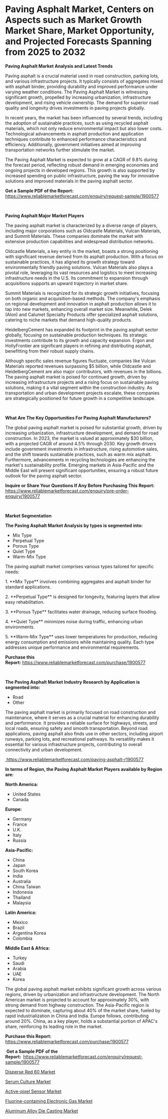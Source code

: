 <p><h1>Paving Asphalt Market, Centers on Aspects such as Market Growth Market Share, Market Opportunity, and Projected Forecasts Spanning from 2025 to 2032</h1></p><p><strong>Paving Asphalt Market Analysis and Latest Trends</strong></p>
<p><p>Paving asphalt is a crucial material used in road construction, parking lots, and various infrastructure projects. It typically consists of aggregates mixed with asphalt binder, providing durability and improved performance under varying weather conditions. The Paving Asphalt Market is witnessing significant growth, propelled by increasing urbanization, infrastructure development, and rising vehicle ownership. The demand for superior road quality and longevity drives investments in paving projects globally.</p><p>In recent years, the market has been influenced by several trends, including the adoption of sustainable practices, such as using recycled asphalt materials, which not only reduce environmental impact but also lower costs. Technological advancements in asphalt production and application techniques contribute to enhanced performance characteristics and efficiency. Additionally, government initiatives aimed at improving transportation networks further stimulate the market.</p><p>The Paving Asphalt Market is expected to grow at a CAGR of 9.8% during the forecast period, reflecting robust demand in emerging economies and ongoing projects in developed regions. This growth is also supported by increased spending on public infrastructure, paving the way for innovative solutions and improved materials in the paving asphalt sector.</p></p>
<p><strong>Get a Sample PDF of the Report:&nbsp;</strong> <a href="https://www.reliablemarketforecast.com/enquiry/request-sample/1900577?utm_campaign=1743&utm_medium=2&utm_source=Github&utm_content=ia&utm_term=30012025&utm_id=paving-asphalt">https://www.reliablemarketforecast.com/enquiry/request-sample/1900577</a></p>
<p>&nbsp;</p>
<p><strong>Paving Asphalt Major Market Players</strong></p>
<p><p>The paving asphalt market is characterized by a diverse range of players, including major corporations such as Oldcastle Materials, Vulcan Materials, and Summit Materials. These companies dominate the market with extensive production capabilities and widespread distribution networks.</p><p>Oldcastle Materials, a key entity in the market, boasts a strong positioning with significant revenue derived from its asphalt production. With a focus on sustainable practices, it has aligned its growth strategy toward environmentally friendly paving solutions. Vulcan Materials also plays a pivotal role, leveraging its vast resources and logistics to meet increasing infrastructure needs in the U.S. Its commitment to expansion through acquisitions supports an upward trajectory in market share.</p><p>Summit Materials is recognized for its strategic growth initiatives, focusing on both organic and acquisition-based methods. The company's emphasis on regional development and innovation in asphalt production allows it to tap into new markets, enhancing overall market size. Meanwhile, Delek (Alon) and Calumet Specialty Products offer specialized asphalt solutions, catering to niche markets that demand high-quality products.</p><p>HeidelbergCement has expanded its footprint in the paving asphalt sector globally, focusing on sustainable production techniques. Its strategic investments contribute to its growth and capacity expansion. Ergon and HollyFrontier are significant players in refining and distributing asphalt, benefitting from their robust supply chains.</p><p>Although specific sales revenue figures fluctuate, companies like Vulcan Materials reported revenues surpassing $5 billion, while Oldcastle and HeidelbergCement are also major contributors, with revenues in the billions. The paving asphalt market is poised for continued growth, driven by increasing infrastructure projects and a rising focus on sustainable paving solutions, making it a vital segment within the construction industry. As transportation and urban development projects escalate, these companies are strategically positioned for future growth in a competitive landscape.</p></p>
<p>&nbsp;</p>
<p><strong>What Are The Key Opportunities For Paving Asphalt Manufacturers?</strong></p>
<p><p>The global paving asphalt market is poised for substantial growth, driven by increasing urbanization, infrastructure development, and demand for road construction. In 2023, the market is valued at approximately $30 billion, with a projected CAGR of around 4.5% through 2030. Key growth drivers include government investments in infrastructure, rising automotive sales, and the shift towards sustainable practices, such as warm mix asphalt. Furthermore, advancements in recycling technologies are enhancing the market's sustainability profile. Emerging markets in Asia-Pacific and the Middle East will present significant opportunities, ensuring a robust future outlook for the paving asphalt sector.</p></p>
<p><strong>Inquire or Share Your Questions If Any Before Purchasing This Report:</strong> <a href="https://www.reliablemarketforecast.com/enquiry/pre-order-enquiry/1900577?utm_campaign=1743&utm_medium=2&utm_source=Github&utm_content=ia&utm_term=30012025&utm_id=paving-asphalt">https://www.reliablemarketforecast.com/enquiry/pre-order-enquiry/1900577</a></p>
<p>&nbsp;</p>
<p><strong>Market Segmentation</strong></p>
<p><strong>The Paving Asphalt Market Analysis by types is segmented into:</strong></p>
<p><ul><li>Mix Type</li><li>Perpetual Type</li><li>Porous Type</li><li>Quiet Type</li><li>Warm-Mix Type</li></ul></p>
<p><p>The paving asphalt market comprises various types tailored for specific needs: </p><p>1. **Mix Type** involves combining aggregates and asphalt binder for standard applications.</p><p>2. **Perpetual Type** is designed for longevity, featuring layers that allow easy rehabilitation.</p><p>3. **Porous Type** facilitates water drainage, reducing surface flooding.</p><p>4. **Quiet Type** minimizes noise during traffic, enhancing urban environments.</p><p>5. **Warm-Mix Type** uses lower temperatures for production, reducing energy consumption and emissions while maintaining quality. Each type addresses unique performance and environmental requirements.</p></p>
<p><strong>Purchase this Report:&nbsp;</strong><a href="https://www.reliablemarketforecast.com/purchase/1900577?utm_campaign=1743&utm_medium=2&utm_source=Github&utm_content=ia&utm_term=30012025&utm_id=paving-asphalt">https://www.reliablemarketforecast.com/purchase/1900577</a></p>
<p>&nbsp;</p>
<p><strong>The Paving Asphalt Market Industry Research by Application is segmented into:</strong></p>
<p><ul><li>Road</li><li>Other</li></ul></p>
<p><p>The paving asphalt market is primarily focused on road construction and maintenance, where it serves as a crucial material for enhancing durability and performance. It provides a reliable surface for highways, streets, and local roads, ensuring safety and smooth transportation. Beyond road applications, paving asphalt also finds use in other sectors, including airport runways, parking lots, and recreational pathways. Its versatility makes it essential for various infrastructure projects, contributing to overall connectivity and urban development.</p></p>
<p><a href="https://www.reliablemarketforecast.com/paving-asphalt-r1900577?utm_campaign=1743&utm_medium=2&utm_source=Github&utm_content=ia&utm_term=30012025&utm_id=paving-asphalt">&nbsp;https://www.reliablemarketforecast.com/paving-asphalt-r1900577</a></p>
<p><strong>In terms of Region, the Paving Asphalt Market Players available by Region are:</strong></p>
<p>
    <p> <strong> North America: </strong>
        <ul>
            <li>United States</li>
            <li>Canada</li>
        </ul>
        </p> 
    <p> <strong> Europe: </strong>
        <ul>
            <li>Germany</li>
            <li>France</li>
            <li>U.K.</li>
            <li>Italy</li>
            <li>Russia</li>
        </ul>
        </p> 
    <p> <strong> Asia-Pacific: </strong>
        <ul>
            <li>China</li>
            <li>Japan</li>
            <li>South Korea</li>
            <li>India</li>
            <li>Australia</li>
            <li>China Taiwan</li>
            <li>Indonesia</li>
            <li>Thailand</li>
            <li>Malaysia</li>
        </ul>
        </p> 
    <p> <strong> Latin America: </strong>
        <ul>
            <li>Mexico</li>
            <li>Brazil</li>
            <li>Argentina Korea</li>
            <li>Colombia</li>
        </ul>
        </p> 
    <p> <strong> Middle East & Africa: </strong>
        <ul>
            <li>Turkey</li>
            <li>Saudi</li>
            <li>Arabia</li>
            <li>UAE</li>
            <li>Korea</li>
        </ul>
    </p>
    </p>
<p><p>The global paving asphalt market exhibits significant growth across various regions, driven by urbanization and infrastructure development. The North American market is projected to account for approximately 30%, with strong demand from highway construction. The Asia-Pacific region is expected to dominate, capturing about 40% of the market share, fueled by rapid industrialization in China and India. Europe follows, contributing around 20%. China, as a key player, holds a substantial portion of APAC's share, reinforcing its leading role in the market.</p></p>
<p><strong>Purchase this Report: </strong><a href="https://www.reliablemarketforecast.com/purchase/1900577?utm_campaign=1743&utm_medium=2&utm_source=Github&utm_content=ia&utm_term=30012025&utm_id=paving-asphalt">https://www.reliablemarketforecast.com/purchase/1900577</a></p>
<p>&nbsp;<strong>Get a Sample PDF of the Report:&nbsp;&nbsp;</strong><a href="https://www.reliablemarketforecast.com/enquiry/request-sample/1900577?utm_campaign=1743&utm_medium=2&utm_source=Github&utm_content=ia&utm_term=30012025&utm_id=paving-asphalt">https://www.reliablemarketforecast.com/enquiry/request-sample/1900577</a></p>
<p><strong></strong></p>
<p><p><a href="https://github.com/curinbucan9/Market-Research-Report-List-1/blob/main/disperse-red-60-market.md?utm_campaign=1743&utm_medium=2&utm_source=Github&utm_content=ia&utm_term=30012025&utm_id=paving-asphalt">Disperse Red 60 Market</a></p><p><a href="https://www.linkedin.com/pulse/comprehensive-overview-serum-culture-market-share-size-8b8sf?utm_campaign=1743&utm_medium=2&utm_source=Github&utm_content=ia&utm_term=30012025&utm_id=paving-asphalt">Serum Culture Market</a></p><p><a href="https://www.linkedin.com/pulse/active-pixel-sensor-market-analysis-report-driving-forces-o2yqf?utm_campaign=1743&utm_medium=2&utm_source=Github&utm_content=ia&utm_term=30012025&utm_id=paving-asphalt">Active-pixel Sensor Market</a></p><p><a href="https://www.linkedin.com/pulse/market-forecasting-change-global-fluorine-containing-electronic-dtete?utm_campaign=1743&utm_medium=2&utm_source=Github&utm_content=ia&utm_term=30012025&utm_id=paving-asphalt">Fluorine-containing Electronic Gas Market</a></p><p><a href="https://github.com/boitafbg/Market-Research-Report-List-1/blob/main/aluminum-alloy-die-casting-market.md?utm_campaign=1743&utm_medium=2&utm_source=Github&utm_content=ia&utm_term=30012025&utm_id=paving-asphalt">Aluminum Alloy Die Casting Market</a></p></p>
